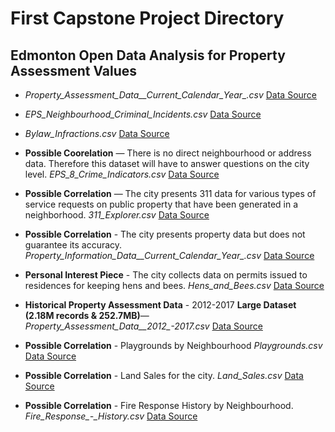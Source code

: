 # First Capstone Project Directory
## Edmonton Open Data Analysis for Property Assessment Values

- *Property_Assessment_Data__Current_Calendar_Year_.csv* [Data Source](https://data.edmonton.ca/City-Administration/Property-Assessment-Data-Current-Calendar-Year-/q7d6-ambg)

- *EPS_Neighbourhood_Criminal_Incidents.csv* [Data Source](https://dashboard.edmonton.ca/dataset/EPS-Neighbourhood-Criminal-Incidents/xthe-mnvi)

- *Bylaw_Infractions.csv* [Data Source](https://data.edmonton.ca/Community-Services/Bylaw-Infractions/xgwu-c37w)

- **Possible Coorelation** — There is no direct neighbourhood or address data. Therefore this dataset will have to answer questions on the city level. *EPS_8_Crime_Indicators.csv* [Data Source](https://dashboard.edmonton.ca/dataset/EPS-8-Crime-Indicators/7qpa-hyqe)

- **Possible Correlation** — The city presents 311 data for various types of service requests on public property that have been generated in a neighborhood. *311_Explorer.csv* [Data Source](https://data.edmonton.ca/Indicators/311-Explorer/ukww-xkmj)

- **Possible Correlation** - The city presents property data but does not guarantee its accuracy. *Property_Information_Data__Current_Calendar_Year_.csv* [Data Source](https://data.edmonton.ca/City-Administration/Property-Information-Data-Current-Calendar-Year-/dkk9-cj3x)

- **Personal Interest Piece** - The city collects data on permits issued to residences for keeping hens and bees. *Hens_and_Bees.csv* [Data Source](https://data.edmonton.ca/Community-Services/Hens-and-Bees/trz2-qkzs)

- **Historical Property Assessment Data** - 2012-2017 **Large Dataset \(2.18M records & 252.7MB\)**— *Property_Assessment_Data__2012_-_2017_.csv* [Data Source](https://data.edmonton.ca/City-Administration/Property-Assessment-Data-2012-2017-/qi6a-xuwt)

- **Possible Correlation** - Playgrounds by Neighbourhood *Playgrounds.csv* [Data Source](https://data.edmonton.ca/Outdoor-Recreation/Playgrounds/9nqb-w48x)

- **Possible Correlation** - Land Sales for the city. *Land_Sales.csv* [Data Source](https://data.edmonton.ca/City-Administration/Land-Sales/qh6u-3haa)

- **Possible Correlation** - Fire Response History by Neighbourhood. *Fire_Response_-_History.csv* [Data Source](https://data.edmonton.ca/Emergency-Services/Fire-Response-History/3s7f-z7ut)